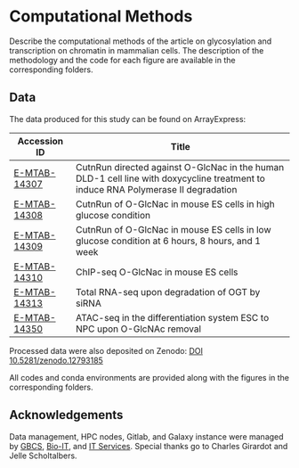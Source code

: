 # Computational Methods

Describe the computational methods of the article on glycosylation and transcription on chromatin in mammalian cells. The description of the methodology and the code for each figure are available in the corresponding folders.

## Data

The data produced for this study can be found on ArrayExpress:

| Accession ID | Title |
|--------------|-------|
| [E-MTAB-14307](https://www.ebi.ac.uk/biostudies/arrayexpress/studies/E-MTAB-14307) | CutnRun directed against O-GlcNac in the human DLD-1 cell line with doxycycline treatment to induce RNA Polymerase II degradation |
| [E-MTAB-14308](https://www.ebi.ac.uk/biostudies/arrayexpress/studies/E-MTAB-14308) | CutnRun of O-GlcNac in mouse ES cells in high glucose condition |
| [E-MTAB-14309](https://www.ebi.ac.uk/biostudies/arrayexpress/studies/E-MTAB-14309) | CutnRun of O-GlcNac in mouse ES cells in low glucose condition at 6 hours, 8 hours, and 1 week |
| [E-MTAB-14310](https://www.ebi.ac.uk/biostudies/arrayexpress/studies/E-MTAB-14310) | ChIP-seq O-GlcNac in mouse ES cells |
| [E-MTAB-14313](https://www.ebi.ac.uk/biostudies/arrayexpress/studies/E-MTAB-14313) | Total RNA-seq upon degradation of OGT by siRNA |
| [E-MTAB-14350](https://www.ebi.ac.uk/biostudies/arrayexpress/studies/E-MTAB-14350) | ATAC-seq in the differentiation system ESC to NPC upon O-GlcNAc removal |

Processed data were also deposited on Zenodo: [DOI 10.5281/zenodo.12793185](https://zenodo.org/records/12793186)

All codes and conda environments are provided along with the figures in the corresponding folders.


## Acknowledgements

Data management, HPC nodes, Gitlab, and Galaxy instance were managed by [GBCS](https://www.embl.org/groups/genome-biology-computational-support/), [Bio-IT](https://bio-it.embl.de/), and [IT Services](https://www.embl.org/about/info/it-services/). Special thanks go to Charles Girardot and Jelle Scholtalbers.
